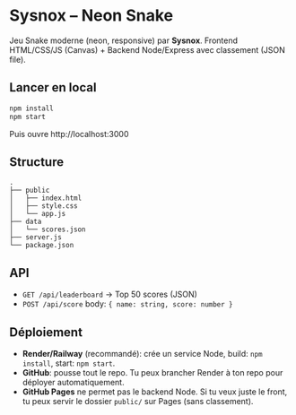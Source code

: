 # Sysnox – Neon Snake

Jeu Snake moderne (neon, responsive) par **Sysnox**. Frontend HTML/CSS/JS (Canvas) + Backend Node/Express avec classement (JSON file).

## Lancer en local

```bash
npm install
npm start
```
Puis ouvre http://localhost:3000

## Structure
```
.
├── public
│   ├── index.html
│   ├── style.css
│   └── app.js
├── data
│   └── scores.json
├── server.js
└── package.json
```

## API
- `GET /api/leaderboard` → Top 50 scores (JSON)
- `POST /api/score` body: `{ name: string, score: number }`

## Déploiement
- **Render/Railway** (recommandé): crée un service Node, build: `npm install`, start: `npm start`.
- **GitHub**: pousse tout le repo. Tu peux brancher Render à ton repo pour déployer automatiquement.
- **GitHub Pages** ne permet pas le backend Node. Si tu veux juste le front, tu peux servir le dossier `public/` sur Pages (sans classement).
